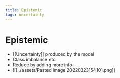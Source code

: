 ```yaml
---
title: Epistemic
tags: uncertainty
---
```


# Epistemic
- [[Uncertainty]] produced by the model
- Class imbalance etc
- Reduce by adding more info
- ![[../assets/Pasted image 20220323154101.png]]




















